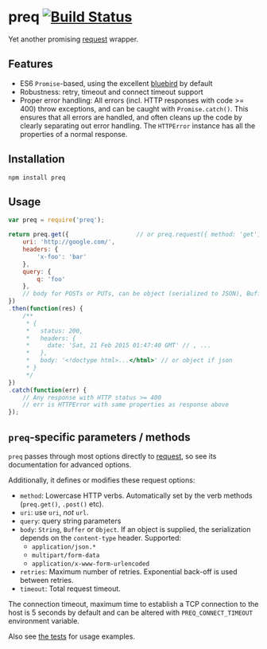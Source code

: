 # preq [![Build Status](https://travis-ci.org/wikimedia/preq.svg?branch=master)](https://travis-ci.org/wikimedia/preq)

Yet another promising [request](https://github.com/request/request) wrapper.

## Features
- ES6 `Promise`-based, using the excellent
    [bluebird](https://github.com/petkaantonov/bluebird/blob/master/API.md) by
    default
- Robustness: retry, timeout and connect timeout support
- Proper error handling: All errors (incl. HTTP responses with code >= 400)
    throw exceptions, and can be caught with `Promise.catch()`. This ensures
    that all errors are handled, and often cleans up the code by clearly
    separating out error handling. The `HTTPError` instance has all the
    properties of a normal response.

## Installation
```
npm install preq
```

## Usage
```javascript
var preq = require('preq');

return preq.get({                   // or preq.request({ method: 'get', .. })
    uri: 'http://google.com/',
    headers: {
        'x-foo': 'bar'
    },
    query: {
        q: 'foo'
    },
    // body for POSTs or PUTs, can be object (serialized to JSON), Buffer or String
})
.then(function(res) {
    /**
     * { 
     *   status: 200,
     *   headers: { 
     *     date: 'Sat, 21 Feb 2015 01:47:40 GMT' // , ...
     *   },
     *   body: '<!doctype html>...</html>' // or object if json
     * }
     */
})
.catch(function(err) {
    // Any response with HTTP status >= 400
    // err is HTTPError with same properties as response above
});
```


## `preq`-specific parameters / methods
`preq` passes through most options directly to
[request](https://github.com/request/request), so see its documentation for
advanced options.

Additionally, it defines or modifies these request options:

- `method`: Lowercase HTTP verbs. Automatically set by the verb methods (`preq.get()`,
    `.post()` etc).
- `uri`: use `uri`, *not* `url`.
- `query`: query string parameters
- `body`: `String`, `Buffer` or `Object`. If an object is supplied, the
    serialization depends on the `content-type` header. Supported:
    - `application/json.*`
    - `multipart/form-data`
    - `application/x-www-form-urlencoded`
- `retries`: Maximum number of retries. Exponential back-off is used between retries.
- `timeout`: Total request timeout. 

The connection timeout, maximum time to establish a TCP connection to the host is 5 seconds by default
and can be altered with `PREQ_CONNECT_TIMEOUT` environment variable.


Also see [the tests](/test/index.js) for usage examples.
